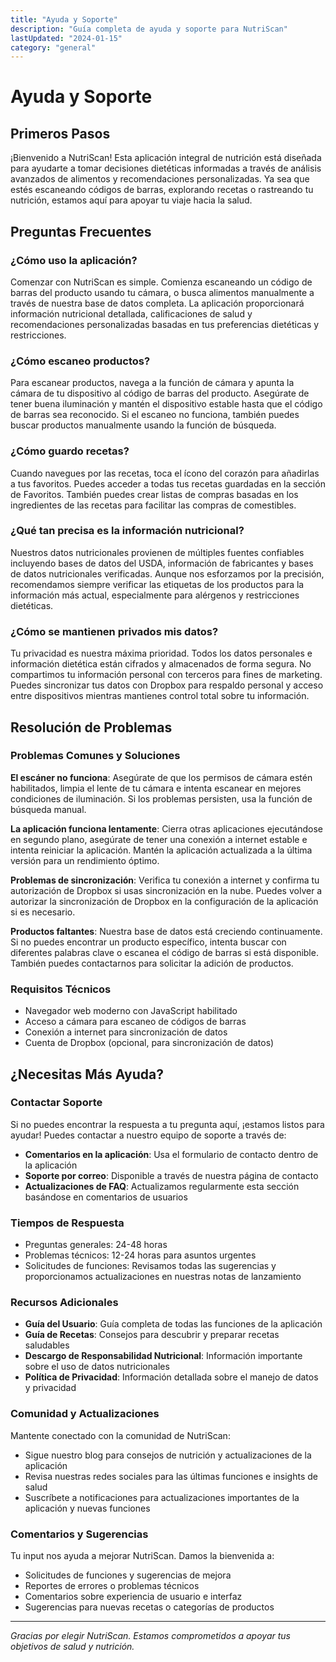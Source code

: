 ```yaml
---
title: "Ayuda y Soporte"
description: "Guía completa de ayuda y soporte para NutriScan"
lastUpdated: "2024-01-15"
category: "general"
---
```


# Ayuda y Soporte

## Primeros Pasos

¡Bienvenido a NutriScan! Esta aplicación integral de nutrición está diseñada para ayudarte a tomar decisiones dietéticas informadas a través de análisis avanzados de alimentos y recomendaciones personalizadas. Ya sea que estés escaneando códigos de barras, explorando recetas o rastreando tu nutrición, estamos aquí para apoyar tu viaje hacia la salud.

## Preguntas Frecuentes

### ¿Cómo uso la aplicación?

Comenzar con NutriScan es simple. Comienza escaneando un código de barras del producto usando tu cámara, o busca alimentos manualmente a través de nuestra base de datos completa. La aplicación proporcionará información nutricional detallada, calificaciones de salud y recomendaciones personalizadas basadas en tus preferencias dietéticas y restricciones.

### ¿Cómo escaneo productos?

Para escanear productos, navega a la función de cámara y apunta la cámara de tu dispositivo al código de barras del producto. Asegúrate de tener buena iluminación y mantén el dispositivo estable hasta que el código de barras sea reconocido. Si el escaneo no funciona, también puedes buscar productos manualmente usando la función de búsqueda.

### ¿Cómo guardo recetas?

Cuando navegues por las recetas, toca el ícono del corazón para añadirlas a tus favoritos. Puedes acceder a todas tus recetas guardadas en la sección de Favoritos. También puedes crear listas de compras basadas en los ingredientes de las recetas para facilitar las compras de comestibles.

### ¿Qué tan precisa es la información nutricional?

Nuestros datos nutricionales provienen de múltiples fuentes confiables incluyendo bases de datos del USDA, información de fabricantes y bases de datos nutricionales verificadas. Aunque nos esforzamos por la precisión, recomendamos siempre verificar las etiquetas de los productos para la información más actual, especialmente para alérgenos y restricciones dietéticas.

### ¿Cómo se mantienen privados mis datos?

Tu privacidad es nuestra máxima prioridad. Todos los datos personales e información dietética están cifrados y almacenados de forma segura. No compartimos tu información personal con terceros para fines de marketing. Puedes sincronizar tus datos con Dropbox para respaldo personal y acceso entre dispositivos mientras mantienes control total sobre tu información.

## Resolución de Problemas

### Problemas Comunes y Soluciones

**El escáner no funciona**: Asegúrate de que los permisos de cámara estén habilitados, limpia el lente de tu cámara e intenta escanear en mejores condiciones de iluminación. Si los problemas persisten, usa la función de búsqueda manual.

**La aplicación funciona lentamente**: Cierra otras aplicaciones ejecutándose en segundo plano, asegúrate de tener una conexión a internet estable e intenta reiniciar la aplicación. Mantén la aplicación actualizada a la última versión para un rendimiento óptimo.

**Problemas de sincronización**: Verifica tu conexión a internet y confirma tu autorización de Dropbox si usas sincronización en la nube. Puedes volver a autorizar la sincronización de Dropbox en la configuración de la aplicación si es necesario.

**Productos faltantes**: Nuestra base de datos está creciendo continuamente. Si no puedes encontrar un producto específico, intenta buscar con diferentes palabras clave o escanea el código de barras si está disponible. También puedes contactarnos para solicitar la adición de productos.

### Requisitos Técnicos

- Navegador web moderno con JavaScript habilitado
- Acceso a cámara para escaneo de códigos de barras
- Conexión a internet para sincronización de datos
- Cuenta de Dropbox (opcional, para sincronización de datos)

## ¿Necesitas Más Ayuda?

### Contactar Soporte

Si no puedes encontrar la respuesta a tu pregunta aquí, ¡estamos listos para ayudar! Puedes contactar a nuestro equipo de soporte a través de:

- **Comentarios en la aplicación**: Usa el formulario de contacto dentro de la aplicación
- **Soporte por correo**: Disponible a través de nuestra página de contacto
- **Actualizaciones de FAQ**: Actualizamos regularmente esta sección basándose en comentarios de usuarios

### Tiempos de Respuesta

- Preguntas generales: 24-48 horas
- Problemas técnicos: 12-24 horas para asuntos urgentes
- Solicitudes de funciones: Revisamos todas las sugerencias y proporcionamos actualizaciones en nuestras notas de lanzamiento

### Recursos Adicionales

- **Guía del Usuario**: Guía completa de todas las funciones de la aplicación
- **Guía de Recetas**: Consejos para descubrir y preparar recetas saludables
- **Descargo de Responsabilidad Nutricional**: Información importante sobre el uso de datos nutricionales
- **Política de Privacidad**: Información detallada sobre el manejo de datos y privacidad

### Comunidad y Actualizaciones

Mantente conectado con la comunidad de NutriScan:

- Sigue nuestro blog para consejos de nutrición y actualizaciones de la aplicación
- Revisa nuestras redes sociales para las últimas funciones e insights de salud
- Suscríbete a notificaciones para actualizaciones importantes de la aplicación y nuevas funciones

### Comentarios y Sugerencias

Tu input nos ayuda a mejorar NutriScan. Damos la bienvenida a:

- Solicitudes de funciones y sugerencias de mejora
- Reportes de errores o problemas técnicos
- Comentarios sobre experiencia de usuario e interfaz
- Sugerencias para nuevas recetas o categorías de productos

---

*Gracias por elegir NutriScan. Estamos comprometidos a apoyar tus objetivos de salud y nutrición.*
